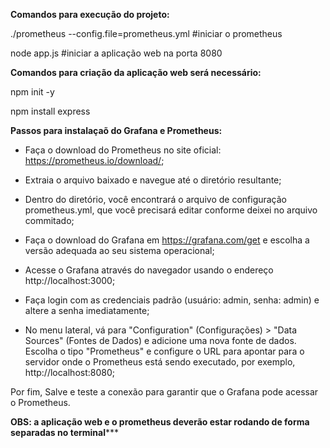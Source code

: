 **Comandos para execução do projeto:**

./prometheus --config.file=prometheus.yml #iniciar o prometheus 

node app.js #iniciar a aplicação web na porta 8080

**Comandos para criação da aplicação web será necessário:**

npm init -y

npm install express

**Passos para instalaçaõ do Grafana e Prometheus:**

* Faça o download do Prometheus no site oficial: https://prometheus.io/download/;

* Extraia o arquivo baixado e navegue até o diretório resultante;

* Dentro do diretório, você encontrará o arquivo de configuração prometheus.yml, que você precisará editar conforme deixei no arquivo commitado;

* Faça o download do Grafana em https://grafana.com/get e escolha a versão adequada ao seu sistema operacional;

* Acesse o Grafana através do navegador usando o endereço http://localhost:3000;

* Faça login com as credenciais padrão (usuário: admin, senha: admin) e altere a senha imediatamente;

* No menu lateral, vá para "Configuration" (Configurações) > "Data Sources" (Fontes de Dados) e adicione uma nova fonte de dados.
Escolha o tipo "Prometheus" e configure o URL para apontar para o servidor onde o Prometheus está sendo executado, por exemplo, http://localhost:8080;

Por fim, Salve e teste a conexão para garantir que o Grafana pode acessar o Prometheus.


****OBS: a aplicação web e o prometheus deverão estar rodando de forma separadas no terminal*******
